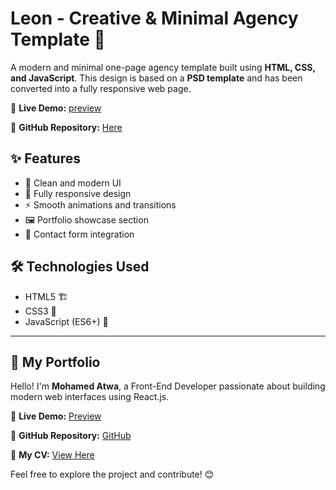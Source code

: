 # Leon - Creative & Minimal Agency Template 🎨  

A modern and minimal one-page agency template built using **HTML, CSS, and JavaScript**. This design is based on a **PSD template** and has been converted into a fully responsive web page.  

🚀 **Live Demo:** [preview](https://leon-atwa.netlify.app)

📂 **GitHub Repository:** [Here](https://mo-atwa.github.io/leon)

## ✨ Features  
- 🎨 Clean and modern UI  
- 📱 Fully responsive design  
- ⚡ Smooth animations and transitions  
- 🖼️ Portfolio showcase section  
- 📩 Contact form integration  

## 🛠 Technologies Used  
- HTML5 🏗️  
- CSS3 🎨  
- JavaScript (ES6+) 🚀  

------

## 🌟 My Portfolio  

Hello! I'm **Mohamed Atwa**, a Front-End Developer passionate about building modern web interfaces using React.js.  

🚀 **Live Demo:** [Preview](https://atwa-portfolio.netlify.app)  

📂 **GitHub Repository:** [GitHub](https://github.com/mo-atwa/My-Portfolio)  

📄 **My CV:** [View Here](https://drive.google.com/file/d/1oH9P8n6Gb4Hv0qNAXYkjiC-fvSW14jEb/view?usp=sharing)  

Feel free to explore the project and contribute! 😊  

